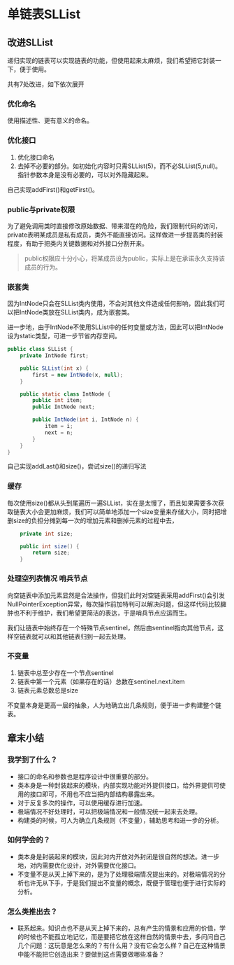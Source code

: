 # 单链表SLList

## 改进SLList

递归实现的链表可以实现链表的功能，但使用起来太麻烦，我们希望把它封装一下，便于使用。

共有7处改进，如下依次展开

### 优化命名

使用描述性、更有意义的命名。

### 优化接口

1. 优化接口命名
2. 去掉不必要的部分。如初始化内容时只需SLList(5)，而不必SLList(5,null)。指针参数本身是没有必要的，可以对外隐藏起来。

自己实现addFirst()和getFirst()。

### public与private权限

为了避免调用类时直接修改原始数据、带来潜在的危险，我们限制代码的访问，private表明某成员是私有成员，类外不能直接访问。这样做进一步提高类的封装程度，有助于把类内关键数据和对外接口分割开来。

> public权限应十分小心，将某成员设为public，实际上是在承诺永久支持该成员的行为。

### 嵌套类

因为IntNode只会在SLList类内使用，不会对其他文件造成任何影响，因此我们可以把IntNode类放在SLList类内，成为嵌套类。

进一步地，由于IntNode不使用SLList中的任何变量或方法，因此可以把IntNode设为static类型，可进一步节省内存空间。

```java
public class SLList {
    private IntNode first;

    public SLList(int x) {
        first = new IntNode(x, null);
    }

    public static class IntNode {
        public int item;
        public IntNode next;

        public IntNode(int i, IntNode n) {
            item = i;
            next = n;
        }
    }
}
```

自己实现addLast()和size()，尝试size()的递归写法

### 缓存

每次使用size()都从头到尾遍历一遍SLList，实在是太慢了，而且如果需要多次获取链表大小会更加麻烦，我们可以简单地添加一个size变量来存储大小，同时把增删size的负担分摊到每一次的增加元素和删掉元素的过程中去，

```java
    private int size;

    public int size() {
        return size;
    }
```

### 处理空列表情况  哨兵节点

向空链表中添加元素显然是合法操作，但我们此时对空链表采用addFirst()会引发NullPointerException异常，每次操作前加特判可以解决问题，但这样代码比较臃肿也不利于维护，我们希望更简洁的表达，于是哨兵节点应运而生。

我们让链表中始终存在一个特殊节点sentinel，然后由sentinel指向其他节点，这样空链表就可以和其他链表归到一起去处理。

### 不变量

1. 链表中总至少存在一个节点sentinel
2. 链表中第一个元素（如果存在的话）总数在sentinel.next.item
3. 链表元素总数总是size

不变量本身是更高一层的抽象，人为地确立出几条规则，便于进一步构建整个链表。

## 章末小结

### 我学到了什么？

- 接口的命名和参数也是程序设计中很重要的部分。
- 类本身是一种封装起来的模块，内部实现功能对外提供接口。给外界提供可使用的接口即可，不用也不应当把内部结构暴露出来。
- 对于反复多次的操作，可以使用缓存进行加速。
- 极端情况不好处理时，可以把极端情况和一般情况统一起来去处理。
- 构建类的时候，可人为确立几条规则（不变量），辅助思考和进一步的分析。

### 如何学会的？

- 类本身是封装起来的模块，因此对内开放对外封闭是很自然的想法。进一步地，对内需要优化设计，对外需要优化接口。
- 不变量不是从天上掉下来的，是为了处理极端情况提出来的。对极端情况的分析也许无从下手，于是我们提出不变量的概念，既便于管理也便于进行实际的分析。

### 怎么类推出去？

- 联系起来。知识点也不是从天上掉下来的，总有产生的情景和应用的价值，学的时候也不能孤立地记忆，而是要把它放在这样自然的情景中去，多问问自己几个问题：这玩意是怎么来的？有什么用？没有它会怎么样？自己在这种情景中能不能把它创造出来？要做到这点需要做哪些准备？
